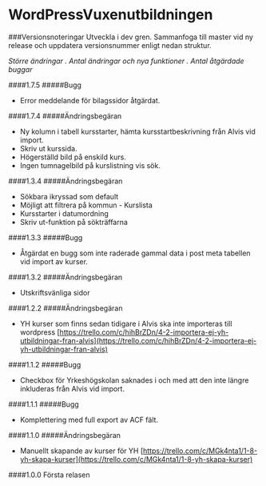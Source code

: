 # WordPressVuxenutbildningen

###Versionsnoteringar
Utveckla i dev gren. Sammanfoga till master vid ny release och uppdatera versionsnummer enligt nedan struktur.

*Större ändringar . Antal ändringar och nya funktioner . Antal åtgärdade buggar*

####1.7.5
#####Bugg
* Error meddelande för bilagssidor åtgärdat.

####1.7.4
#####Ändringsbegäran
* Ny kolumn i tabell kursstarter, hämta kursstartbeskrivning från Alvis vid import.
* Skriv ut kurssida.
* Högerställd bild på enskild kurs.
* Ingen tumnagelbild på kurslistning vis sök.

####1.3.4
#####Ändringsbegäran
* Sökbara ikryssad som default
* Möjligt att filtrera på kommun - Kurslista
* Kursstarter i datumordning
* Skriv ut-funktion på sökträffarna

####1.3.3
#####Bugg
* Åtgärdat en bugg som inte raderade gammal data i post meta tabellen vid import av kurser.

####1.3.2
#####Ändringsbegäran
* Utskriftsvänliga sidor

####1.2.2
#####Ändringsbegäran
* YH kurser som finns sedan tidigare i Alvis ska inte importeras till wordpress
[https://trello.com/c/hihBrZDn/4-2-importera-ej-yh-utbildningar-fran-alvis](https://trello.com/c/hihBrZDn/4-2-importera-ej-yh-utbildningar-fran-alvis)

####1.1.2
#####Bugg
* Checkbox för Yrkeshögskolan saknades i och med att den inte längre inkluderas från Alvis vid import.

####1.1.1
#####Bugg
* Komplettering med full export av ACF fält.

####1.1.0
#####Ändringsbegäran
* Manuellt skapande av kurser för YH 
[https://trello.com/c/MGk4nta1/1-8-yh-skapa-kurser](https://trello.com/c/MGk4nta1/1-8-yh-skapa-kurser)

####1.0.0
Första relasen